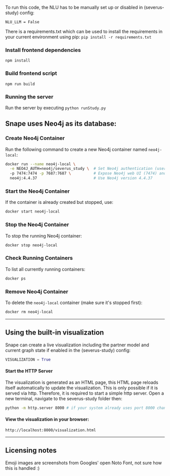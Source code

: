 To run this code, the NLU has to be manually set up or disabled in (severus-study) config:

```
NLU_LLM = False
```

There is a requirements.txt which can be used to install the requirements in your current environment using
pip:
```pip install -r requirements.txt```

### Install frontend dependencies
```npm install```

### Build frontend script
```npm run build```


### Running the server
Run the server by executing
```python runStudy.py```


## Snape uses Neo4j as its database:

### Create Neo4j Container
Run the following command to create a new Neo4j container named `neo4j-local`:

```sh
docker run --name neo4j-local \
  -e NEO4J_AUTH=neo4j/severus_study \  # Set Neo4j authentication (username/password)
  -p 7474:7474 -p 7687:7687 \          # Expose Neo4j web UI (7474) and Bolt protocol (7687)
  neo4j:4.4.37                         # Use Neo4j version 4.4.37
```

### Start the Neo4j Container
If the container is already created but stopped, use:

```sh
docker start neo4j-local
```

### Stop the Neo4j Container
To stop the running Neo4j container:

```sh
docker stop neo4j-local
```

### Check Running Containers
To list all currently running containers:

```sh
docker ps
```

### Remove Neo4j Container
To delete the `neo4j-local` container (make sure it's stopped first):

```sh
docker rm neo4j-local
```

---
## Using the built-in visualization
Snape can create a live visualization including the partner model and current graph state if enabled in the (severus-study) config:
```py
VISUALIZATION = True
```
#### Start the HTTP Server
The visualization is generated as an HTML page, this HTML page reloads itself automatically to update the visualization.
This is only possible if it is served via http. Therefore, it is required to start a simple http server.
Open a new terminal, navigate to the severus-study folder then:
```sh
python -m http.server 8000 # if your system already uses port 8000 change this to an unused port
```
#### View the visualization in your browser:
```url
http://localhost:8000/visualization.html
```

---

## Licensing notes
Emoji images are screenshots from Googles' open Noto Font, not sure how this is handled :)
